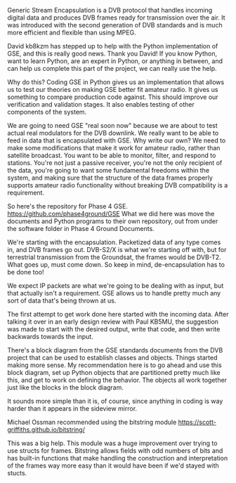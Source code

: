 Generic Stream Encapsulation is a DVB protocol that handles incoming digital data and produces DVB frames ready for transmission over the air. It was introduced with the second generation of DVB standards and is much more efficient and flexible than using MPEG.

David kb8kzm has stepped up to help with the Python implementation of GSE, and this is really good news. Thank you David! If you know Python, want to learn Python, are an expert in Python, or anything in between, and can help us complete this part of the project, we can really use the help. 

Why do this? Coding GSE in Python gives us an implementation that allows us to test our theories on making GSE better fit amateur radio. It gives us something to compare production code against. This should improve our verification and validation stages. It also enables testing of other components of the system. 

We are going to need GSE "real soon now" because we are about to test actual real modulators for the DVB downlink. We really want to be able to feed in data that is encapsulated with GSE. Why write our own? We need to make some modifications that make it work for amateur radio, rather than satellite broadcast. You want to be able to monitor, filter, and respond to stations. You're not just a passive receiver, you're not the only recipient of the data, you're going to want some fundamental freedoms within the system, and making sure that the structure of the data frames properly supports amateur radio functionality without breaking DVB compatibility is a requirement. 

So here's the repository for Phase 4 GSE. 
https://github.com/phase4ground/GSE
What we did here was move the documents and Python programs to their own repository, out from under the software folder in Phase 4 Ground Documents. 

We're starting with the encapsulation. Packetized data of any type comes in, and DVB frames go out. DVB-S2/X is what we're starting off with, but for terrestrial transmission from the Groundsat, the frames would be DVB-T2. What goes up, must come down. So keep in mind, de-encapsulation has to be done too! 

We expect IP packets are what we're going to be dealing with as input, but that actually isn't a requirement. GSE allows us to handle pretty much any sort of data that's being thrown at us.

The first attempt to get work done here started with the incoming data. After talking it over in an early design review with Paul KB5MU, the suggestion was made to start with the desired output, write that code, and then write backwards towards the input. 

There's a block diagram from the GSE standards documents from the DVB project that can be used to establish classes and objects. Things started making more sense. My recommendation here is to go ahead and use this block diagram, set up Python objects that are partitioned pretty much like this, and get to work on defining the behavior. The objects all work together just like the blocks in the block diagram. 

It sounds more simple than it is, of course, since anything in coding is way harder than it appears in the sideview mirror.

Michael Ossman recommended using the bitstring module https://scott-griffiths.github.io/bitstring/ 

This was a big help. This module was a huge improvement over trying to use structs for frames. Bitstring allows fields with odd numbers of bits and has built-in functions that make handling the construction and interpretation of the frames way more easy than it would have been if we'd stayed with stucts. 
